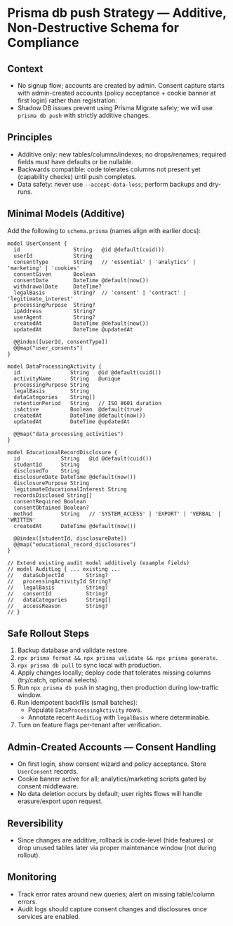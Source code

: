 # Prisma db push Strategy — Additive, Non-Destructive Schema for Compliance

## Context
- No signup flow; accounts are created by admin. Consent capture starts with admin-created accounts (policy acceptance + cookie banner at first login) rather than registration.
- Shadow DB issues prevent using Prisma Migrate safely; we will use `prisma db push` with strictly additive changes.

## Principles
- Additive only: new tables/columns/indexes; no drops/renames; required fields must have defaults or be nullable.
- Backwards compatible: code tolerates columns not present yet (capability checks) until push completes.
- Data safety: never use `--accept-data-loss`; perform backups and dry-runs.

## Minimal Models (Additive)
Add the following to `schema.prisma` (names align with earlier docs):

```prisma
model UserConsent {
  id                 String   @id @default(cuid())
  userId             String
  consentType        String   // 'essential' | 'analytics' | 'marketing' | 'cookies'
  consentGiven       Boolean
  consentDate        DateTime @default(now())
  withdrawalDate     DateTime?
  legalBasis         String?  // 'consent' | 'contract' | 'legitimate_interest'
  processingPurpose  String?
  ipAddress          String?
  userAgent          String?
  createdAt          DateTime @default(now())
  updatedAt          DateTime @updatedAt

  @@index([userId, consentType])
  @@map("user_consents")
}

model DataProcessingActivity {
  id                String   @id @default(cuid())
  activityName      String   @unique
  processingPurpose String
  legalBasis        String
  dataCategories    String[]
  retentionPeriod   String   // ISO 8601 duration
  isActive          Boolean  @default(true)
  createdAt         DateTime @default(now())
  updatedAt         DateTime @updatedAt

  @@map("data_processing_activities")
}

model EducationalRecordDisclosure {
  id             String   @id @default(cuid())
  studentId      String
  disclosedTo    String
  disclosureDate DateTime @default(now())
  disclosurePurpose String
  legitimateEducationalInterest String
  recordsDisclosed String[]
  consentRequired Boolean
  consentObtained Boolean?
  method         String   // 'SYSTEM_ACCESS' | 'EXPORT' | 'VERBAL' | 'WRITTEN'
  createdAt      DateTime @default(now())

  @@index([studentId, disclosureDate])
  @@map("educational_record_disclosures")
}

// Extend existing audit model additively (example fields)
// model AuditLog { ... existing ...
//   dataSubjectId       String?
//   processingActivityId String?
//   legalBasis          String?
//   consentId           String?
//   dataCategories      String[]
//   accessReason        String?
// }
```

## Safe Rollout Steps
1. Backup database and validate restore.
2. `npx prisma format && npx prisma validate && npx prisma generate`.
3. `npx prisma db pull` to sync local with production.
4. Apply changes locally; deploy code that tolerates missing columns (try/catch, optional selects).
5. Run `npx prisma db push` in staging, then production during low-traffic window.
6. Run idempotent backfills (small batches):
   - Populate `DataProcessingActivity` rows.
   - Annotate recent `AuditLog` with `legalBasis` where determinable.
7. Turn on feature flags per-tenant after verification.

## Admin-Created Accounts — Consent Handling
- On first login, show consent wizard and policy acceptance. Store `UserConsent` records.
- Cookie banner active for all; analytics/marketing scripts gated by consent middleware.
- No data deletion occurs by default; user rights flows will handle erasure/export upon request.

## Reversibility
- Since changes are additive, rollback is code-level (hide features) or drop unused tables later via proper maintenance window (not during rollout).

## Monitoring
- Track error rates around new queries; alert on missing table/column errors.
- Audit logs should capture consent changes and disclosures once services are enabled.
